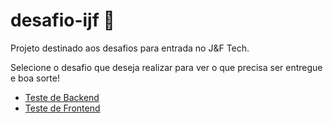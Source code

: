 # desafio-ijf :space_invader:
Projeto destinado aos desafios para entrada no J&amp;F Tech.

Selecione o desafio que deseja realizar para ver o que precisa ser entregue e boa sorte!

- [Teste de Backend](teste-backend.md)
- [Teste de Frontend](teste-frontend.md)
